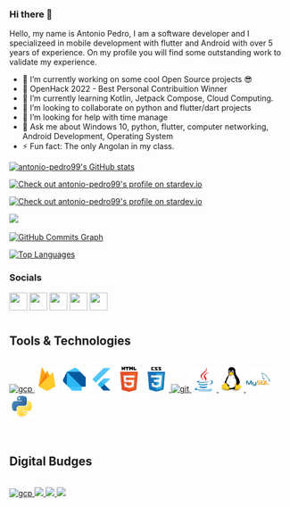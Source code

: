 ### Hi there 👋

Hello, my name is Antonio Pedro, I am a software developer  and I specializeed in mobile development with flutter and Android with over 5 years of experience. On my profile you will find some outstanding work to validate my experience.

- 🔭 I’m currently working on some cool Open Source projects 😎
- 🔭 OpenHack 2022 - Best Personal Contribuition Winner 
- 🌱 I’m currently learning Kotlin, Jetpack Compose, Cloud Computing.
- 👯 I’m looking to collaborate on python and flutter/dart projects
- 🤔 I’m looking for help with time manage
- 💬 Ask me about Windows 10, python, flutter, computer networking, Android Development, Operating System
- ⚡ Fun fact: The only Angolan in my class.

<a href="http://www.github.com/antonio-pedro99"><img src="https://github-readme-stats.vercel.app/api?username=antonio-pedro99&show_icons=true&hide=&count_private=true&title_color=0891b2&text_color=ffffff&icon_color=0891b2&bg_color=1c1917&hide_border=true&show_icons=true" alt="antonio-pedro99's GitHub stats" /></a>

<p float="left">
   <a href="https://stardev.io/developers/antonio-pedro99"><img alt="Check out antonio-pedro99's profile on stardev.io" src="https://stardev.io/developers/antonio-pedro99/badge/languages/global.svg" /></a>

<a href="https://stardev.io/developers/antonio-pedro99"><img alt="Check out antonio-pedro99's profile on stardev.io" src="https://stardev.io/developers/antonio-pedro99/badge/languages/country.svg" /></a>  
</p>

<a href="http://www.github.com/antonio-pedro99"><img src="https://github-readme-streak-stats.herokuapp.com/?user=antonio-pedro99&stroke=ffffff&background=1c1917&ring=0891b2&fire=0891b2&currStreakNum=ffffff&currStreakLabel=0891b2&sideNums=ffffff&sideLabels=ffffff&dates=ffffff&hide_border=true" /></a>

<a href="http://www.github.com/antonio-pedro99"><img src="https://activity-graph.herokuapp.com/graph?username=antonio-pedro99&bg_color=1c1917&color=ffffff&line=0891b2&point=ffffff&area_color=1c1917&area=true&hide_border=true&custom_title=GitHub%20Commits%20Graph" alt="GitHub Commits Graph" /></a>

<a href="https://github.com/antonio-pedro99" align="left"><img src="https://github-readme-stats.vercel.app/api/top-langs/?username=antonio-pedro99&langs_count=10&title_color=0891b2&text_color=ffffff&icon_color=0891b2&bg_color=1c1917&hide_border=true&locale=en&custom_title=Top%20%Languages" alt="Top Languages" /></a>
   
### Socials
 <p align="left"> <a href="https://www.facebook.com/antoniopedro42" target="_blank" rel="noreferrer"><img src="https://raw.githubusercontent.com/danielcranney/readme-generator/main/public/icons/socials/facebook.svg" width="32" height="32" /></a> <a href="https://www.github.com/antonio-pedro99" target="_blank" rel="noreferrer"><img src="https://raw.githubusercontent.com/danielcranney/readme-generator/main/public/icons/socials/github.svg" width="32" height="32" /></a> <a href="http://www.instagram.com/ant.pedro42" target="_blank" rel="noreferrer"><img src="https://raw.githubusercontent.com/danielcranney/readme-generator/main/public/icons/socials/instagram.svg" width="32" height="32" /></a> <a href="https://www.linkedin.com/in/antoniopedro99l/" target="_blank" rel="noreferrer"><img src="https://raw.githubusercontent.com/danielcranney/readme-generator/main/public/icons/socials/linkedin.svg" width="32" height="32" /></a> <a href="http://www.medium.com/@antonio-pedro2019z" target="_blank" rel="noreferrer"><img src="https://raw.githubusercontent.com/danielcranney/readme-generator/main/public/icons/socials/medium.svg" width="32" height="32" /></a></p>

#
<h2>Tools & Technologies </h2>
<p>
    <br>
  <a href="https://www.cloudskillsboost.google/public_profiles/88343710-d8aa-4d7f-a5ff-287fb754a9a5">  <img height="45" src="https://www.vectorlogo.zone/logos/google_cloud/google_cloud-icon.svg" alt="gcp" height="45"  /> </a>
    <img height="45"
        src="https://raw.githubusercontent.com/github/explore/80688e429a7d4ef2fca1e82350fe8e3517d3494d/topics/firebase/firebase.png">
    <img height="45"
        src="https://raw.githubusercontent.com/github/explore/80688e429a7d4ef2fca1e82350fe8e3517d3494d/topics/dart/dart.png">
    <img height="45"
        src="https://raw.githubusercontent.com/github/explore/80688e429a7d4ef2fca1e82350fe8e3517d3494d/topics/flutter/flutter.png">
    <img height="45"
        src="https://raw.githubusercontent.com/github/explore/80688e429a7d4ef2fca1e82350fe8e3517d3494d/topics/html/html.png">
    <a href="https://www.w3schools.com/css/" target="_blank"> <img
            src="https://raw.githubusercontent.com/devicons/devicon/master/icons/css3/css3-original-wordmark.svg"
            alt="css3" height="45" /> </a> <a href="https://flask.palletsprojects.com/" target="_blank">
            </a>
    </a> <a href="https://git-scm.com/" target="_blank"> <img
            src="https://www.vectorlogo.zone/logos/git-scm/git-scm-icon.svg" alt="git" height="45" /> </a> <a
        href="https://www.w3.org/html/" target="_blank"> <img
            src="https://raw.githubusercontent.com/devicons/devicon/master/icons/java/java-original.svg" alt="java"
            height="45" /> </a>  <a href="https://www.linux.org/" target="_blank"> <img
            src="https://raw.githubusercontent.com/devicons/devicon/master/icons/linux/linux-original.svg" alt="linux"
            height="45" /> </a> <a href="https://www.mysql.com/" target="_blank"> <img
            src="https://raw.githubusercontent.com/devicons/devicon/master/icons/mysql/mysql-original-wordmark.svg"
            alt="mysql" height="45" /> </a> <a href="https://www.python.org" target="_blank"> <img
            src="https://raw.githubusercontent.com/devicons/devicon/master/icons/python/python-original.svg"
            alt="python" height="45" /> </a>
</p><br>

<h2>Digital Budges </h2>
<p>
    <br>
  <a href="https://www.cloudskillsboost.google/public_profiles/88343710-d8aa-4d7f-a5ff-287fb754a9a5">  <img height="60" src="https://www.vectorlogo.zone/logos/google_cloud/google_cloud-icon.svg" alt="gcp" height="60"  /> </a>
     <a href="https://www.credly.com/badges/e9678e9d-f32e-48c4-96a5-0b235a94153b/public_url"> <img height="60"
        src="https://images.credly.com/size/220x220/images/2d178f89-4816-4190-8c4a-3bdbfec9db01/Dev_Skills_Network_-_Cloud_Computing_Core.png"> </a>
     <a href="https://www.credly.com/badges/95244511-feb4-40d5-8daa-ca5318e849ae/public_url" > <img height="60"
        src="https://images.credly.com/size/220x220/images/d7f73336-9adb-4833-a602-761837a33ba3/NetworkingEssentials-01.png"> </a>
    <a href="https://www.cloudskillsboost.google/public_profiles/2cc6bdc7-d8c3-406d-a83b-3d88a00b2b21/badges/1593634" > <img height="60"
        src="https://cdn.qwiklabs.com/%2FPCy24rVgerXVWQg5YJeyiBQpEkC9wfO6XYR8k0BMKg%3D"> </a>
</p><br>

